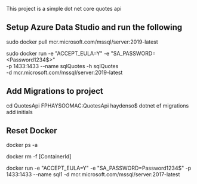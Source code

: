﻿

This project is a simple dot net core quotes api

## Setup Azure Data Studio and run the  following

sudo docker pull mcr.microsoft.com/mssql/server:2019-latest

sudo docker run -e "ACCEPT_EULA=Y" -e "SA_PASSWORD=<Password1234$>" \
   -p 1433:1433 --name sqlQuotes -h sqlQuotes \
   -d mcr.microsoft.com/mssql/server:2019-latest


## Add Migrations to project
 cd QuotesApi
FPHAYSOOMAC:QuotesApi haydenso$ dotnet ef migrations add initials


## Reset Docker 
docker ps -a

docker rm -f [ContainerId]

docker run -e "ACCEPT_EULA=Y" -e "SA_PASSWORD=Password1234$" -p 1433:1433 --name sql1 -d mcr.microsoft.com/mssql/server:2017-latest
